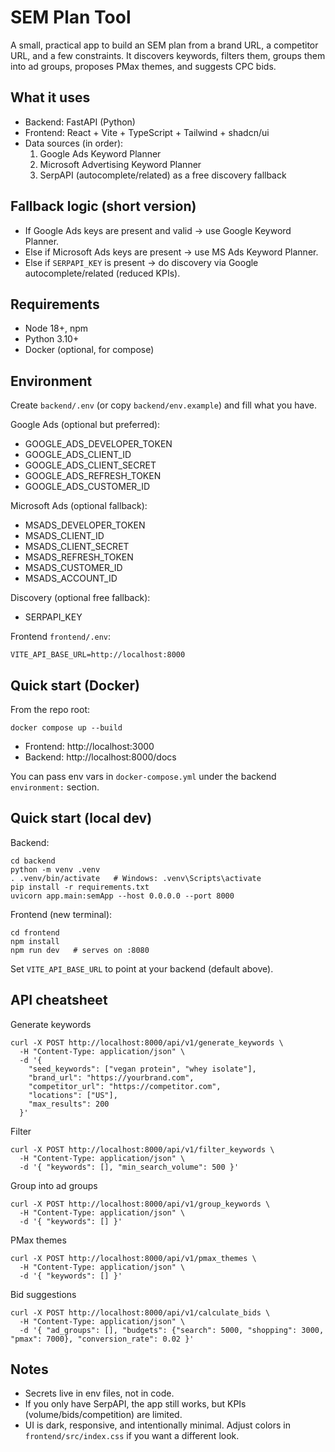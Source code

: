 # SEM Plan Tool

A small, practical app to build an SEM plan from a brand URL, a competitor URL, and a few constraints. It discovers keywords, filters them, groups them into ad groups, proposes PMax themes, and suggests CPC bids.

## What it uses
- Backend: FastAPI (Python)
- Frontend: React + Vite + TypeScript + Tailwind + shadcn/ui
- Data sources (in order):
  1) Google Ads Keyword Planner
  2) Microsoft Advertising Keyword Planner
  3) SerpAPI (autocomplete/related) as a free discovery fallback

## Fallback logic (short version)
- If Google Ads keys are present and valid → use Google Keyword Planner.
- Else if Microsoft Ads keys are present → use MS Ads Keyword Planner.
- Else if `SERPAPI_KEY` is present → do discovery via Google autocomplete/related (reduced KPIs).

## Requirements
- Node 18+, npm
- Python 3.10+
- Docker (optional, for compose)

## Environment
Create `backend/.env` (or copy `backend/env.example`) and fill what you have.

Google Ads (optional but preferred):
- GOOGLE_ADS_DEVELOPER_TOKEN
- GOOGLE_ADS_CLIENT_ID
- GOOGLE_ADS_CLIENT_SECRET
- GOOGLE_ADS_REFRESH_TOKEN
- GOOGLE_ADS_CUSTOMER_ID

Microsoft Ads (optional fallback):
- MSADS_DEVELOPER_TOKEN
- MSADS_CLIENT_ID
- MSADS_CLIENT_SECRET
- MSADS_REFRESH_TOKEN
- MSADS_CUSTOMER_ID
- MSADS_ACCOUNT_ID

Discovery (optional free fallback):
- SERPAPI_KEY

Frontend `frontend/.env`:
```
VITE_API_BASE_URL=http://localhost:8000
```

## Quick start (Docker)
From the repo root:
```
docker compose up --build
```
- Frontend: http://localhost:3000
- Backend:  http://localhost:8000/docs

You can pass env vars in `docker-compose.yml` under the backend `environment:` section.

## Quick start (local dev)
Backend:
```
cd backend
python -m venv .venv
. .venv/bin/activate   # Windows: .venv\Scripts\activate
pip install -r requirements.txt
uvicorn app.main:semApp --host 0.0.0.0 --port 8000
```

Frontend (new terminal):
```
cd frontend
npm install
npm run dev   # serves on :8080
```
Set `VITE_API_BASE_URL` to point at your backend (default above).

## API cheatsheet
Generate keywords
```
curl -X POST http://localhost:8000/api/v1/generate_keywords \
  -H "Content-Type: application/json" \
  -d '{
    "seed_keywords": ["vegan protein", "whey isolate"],
    "brand_url": "https://yourbrand.com",
    "competitor_url": "https://competitor.com",
    "locations": ["US"],
    "max_results": 200
  }'
```

Filter
```
curl -X POST http://localhost:8000/api/v1/filter_keywords \
  -H "Content-Type: application/json" \
  -d '{ "keywords": [], "min_search_volume": 500 }'
```

Group into ad groups
```
curl -X POST http://localhost:8000/api/v1/group_keywords \
  -H "Content-Type: application/json" \
  -d '{ "keywords": [] }'
```

PMax themes
```
curl -X POST http://localhost:8000/api/v1/pmax_themes \
  -H "Content-Type: application/json" \
  -d '{ "keywords": [] }'
```

Bid suggestions
```
curl -X POST http://localhost:8000/api/v1/calculate_bids \
  -H "Content-Type: application/json" \
  -d '{ "ad_groups": [], "budgets": {"search": 5000, "shopping": 3000, "pmax": 7000}, "conversion_rate": 0.02 }'
```

## Notes
- Secrets live in env files, not in code.
- If you only have SerpAPI, the app still works, but KPIs (volume/bids/competition) are limited.
- UI is dark, responsive, and intentionally minimal. Adjust colors in `frontend/src/index.css` if you want a different look.
